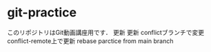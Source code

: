 # git-practice
このリポジトリはGit動画講座用です．
更新
更新
conflictブランチで変更
conflict-remote上で更新
rebase parctice from main branch
